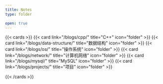 ```yaml
---
title: Notes
type: folder

open: true
---
```

{{< cards >}}
  {{< card link="/blogs/cpp/" title="C++" icon="folder" >}}
  {{< card link="/blogs/data-structure/" title="数据结构" icon="folder" >}}
  {{< card link="/blogs/os/" title="操作系统" icon="folder" >}}
  {{< card link="/blogs/network/" title="计算机网络" icon="folder" >}}
  {{< card link="/blogs/mysql/" title="MySQL" icon="folder" >}}
  {{< card link="/blogs/projects/" title="项目" icon="folder" >}}

  <!-- {{< card link="block-chain" title="区块链" icon="folder" >}} -->
{{< /cards >}}